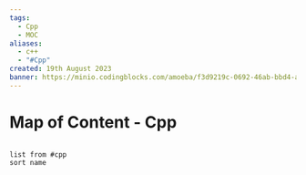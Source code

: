 ```yaml
---
tags:
  - Cpp
  - MOC
aliases:
  - c++
  - "#Cpp"
created: 19th August 2023
banner: https://minio.codingblocks.com/amoeba/f3d9219c-0692-46ab-bbd4-a16b997c7ecc.png
---
```


# Map of Content - Cpp

```dataview

list from #cpp
sort name

```